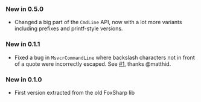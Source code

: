 ### New in 0.5.0

* Changed a big part of the `CmdLine` API, now with a lot more variants including prefixes and printf-style versions.

### New in 0.1.1

* Fixed a bug in `MsvcrCommandLine` where backslash characters not in front of a quote were incorrectly escaped. See [#1](https://github.com/vbfox/FoxSharp/issues/1), thanks @matthid.

### New in 0.1.0

* First version extracted from the old FoxSharp lib
